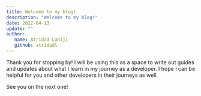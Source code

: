 ```yaml
---
title: Welcome to my blog!
description: "Welcome to my blog!"
date: 2022-04-13
update: ""
author: 
   name: Atridad Lahiji
   github: atridadl
---
```

Thank you for stopping by! I will be using this as a space to write out guides and updates about what I learn in my journey as a developer. I hope I can be helpful for you and other developers in their journeys as well.

See you on the next one!
